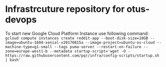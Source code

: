 Infrastrcuture repository for otus-devops
=========================================

To start new Google Cloud Platform Instance use following command:
`gcloud compute instances create reddit-app --boot-disk-size=10GB --image=ubuntu-1604-xenial-v20170815a --image-project=ubuntu-os-cloud --machine-type=g1-small --tags puma-server --restart-on-failure --zone=europe-west1-b --metadata startup-script='wget -O - https://raw.githubusercontent.com/pqr/infra/config-scripts/startup.sh | bash'`